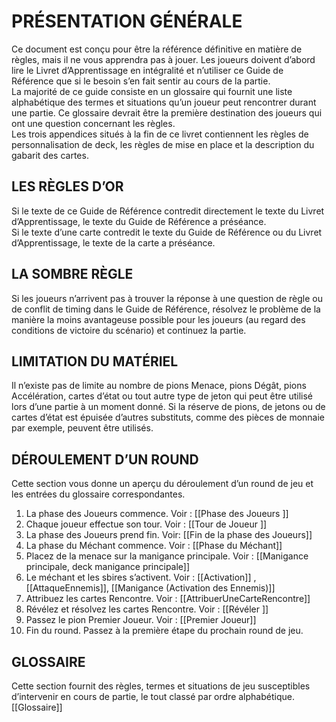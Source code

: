 # PRÉSENTATION GÉNÉRALE

Ce document est conçu pour être la référence définitive en matière de règles, mais il ne vous apprendra pas à jouer. Les joueurs doivent d’abord lire le Livret d’Apprentissage en intégralité et n’utiliser ce Guide de Référence que si le besoin s’en fait sentir au cours de la partie.  
La majorité de ce guide consiste en un glossaire qui fournit une liste alphabétique des termes et situations qu’un joueur peut rencontrer durant une partie. Ce glossaire devrait être la première destination des joueurs qui ont une question concernant les règles.  
Les trois appendices situés à la fin de ce livret contiennent les règles de personnalisation de deck, les règles de mise en place et la description du gabarit des cartes.

## LES RÈGLES D’OR
Si le texte de ce Guide de Référence contredit directement le texte du Livret d’Apprentissage, le texte du Guide de Référence a préséance.  
Si le texte d’une carte contredit le texte du Guide de Référence ou du Livret d’Apprentissage, le texte de la carte a préséance.

## LA SOMBRE RÈGLE
Si les joueurs n’arrivent pas à trouver la réponse à une question de règle ou de conflit de timing dans le Guide de Référence, résolvez le problème de la manière la moins avantageuse possible pour les joueurs (au regard des conditions de victoire du scénario) et continuez la partie.

## LIMITATION DU MATÉRIEL
Il n’existe pas de limite au nombre de pions Menace, pions Dégât, pions Accélération, cartes d’état ou tout autre type de jeton qui peut être utilisé lors d’une partie à un moment donné. Si la réserve de pions, de jetons ou de cartes d’état est épuisée d’autres substituts, comme des pièces de monnaie par exemple, peuvent être utilisés.

## DÉROULEMENT D’UN ROUND
Cette section vous donne un aperçu du déroulement d’un round de jeu et les entrées du glossaire correspondantes.  
1. La phase des Joueurs commence. Voir : [[Phase des Joueurs ]]  
2. Chaque joueur effectue son tour. Voir : [[Tour de Joueur ]]  
3. La phase des Joueurs prend fin. Voir: [[Fin de la phase des Joueurs]]  
4. La phase du Méchant commence. Voir : [[Phase du Méchant]]  
5. Placez de la menace sur la manigance principale. Voir : [[Manigance principale, deck manigance principale]]  
6. Le méchant et les sbires s’activent. Voir : [[Activation]] , [[AttaqueEnnemis]], [[Manigance (Activation des Ennemis)]]  
7. Attribuez les cartes Rencontre. Voir : [[AttribuerUneCarteRencontre]]  
8. Révélez et résolvez les cartes Rencontre. Voir : [[Révéler ]]  
9. Passez le pion Premier Joueur. Voir : [[Premier Joueur]]  
10. Fin du round. Passez à la première étape du prochain round de jeu.

## GLOSSAIRE
Cette section fournit des règles, termes et situations de jeu susceptibles d’intervenir en cours de partie, le tout classé par ordre alphabétique.  
[[Glossaire]]
